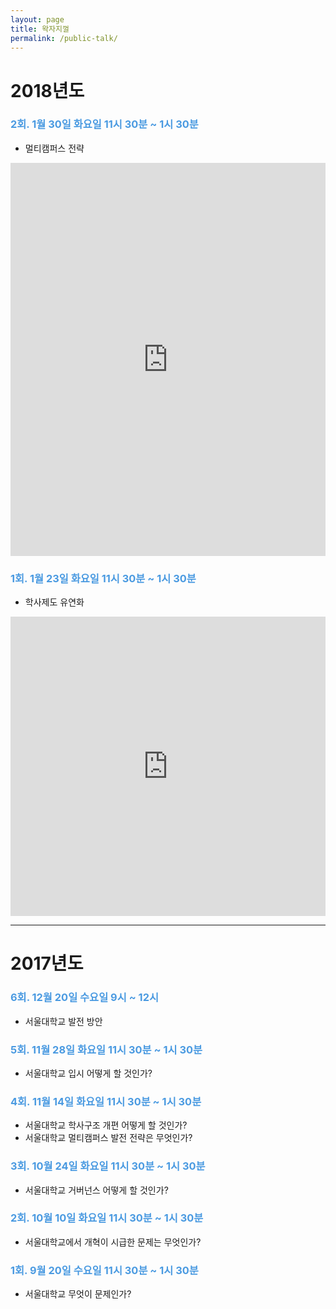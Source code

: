```yaml
---
layout: page
title: 왁자지껄
permalink: /public-talk/
---
```


# 2018년도

### <span style="color:#4a9ae1;">2회. 1월 30일 화요일 11시 30분 ~ 1시 30분</span>
* 멀티캠퍼스 전략

<style>
.responsive-wrap iframe{ max-width: 100%;}
</style>
<div class="responsive-wrap">
<!-- this is the embed code provided by Google -->
  <iframe src="https://docs.google.com/presentation/d/1Bn3lcJDN_SfIm83KqQv_FAf4UZj5Ycf_eQBZd9CoMnA/embed?start=false&loop=false&delayms=3000" frameborder="0" width="800" height="629" allowfullscreen="true" mozallowfullscreen="true" webkitallowfullscreen="true"></iframe>
<!-- Google embed ends -->
</div>

### <span style="color:#4a9ae1;">1회. 1월 23일 화요일 11시 30분 ~ 1시 30분</span>
* 학사제도 유연화

<style>
.responsive-wrap iframe{ max-width: 100%;}
</style>
<div class="responsive-wrap">
<!-- this is the embed code provided by Google -->
  <iframe src="https://docs.google.com/presentation/d/1TNaqHkeoWVAK8482_GvchqxHtuOsA6B0lC_RjRaRuDI/embed?start=false&loop=false&delayms=3000" frameborder="0" width="800" height="479" allowfullscreen="true" mozallowfullscreen="true" webkitallowfullscreen="true"></iframe>
<!-- Google embed ends -->
</div>

---

# 2017년도

### <span style="color:#4a9ae1;">6회. 12월 20일 수요일 9시 ~ 12시</span>
* 서울대학교 발전 방안

### <span style="color:#4a9ae1;">5회. 11월 28일 화요일 11시 30분 ~ 1시 30분</span>
* 서울대학교 입시 어떻게 할 것인가?

### <span style="color:#4a9ae1;">4회. 11월 14일 화요일 11시 30분 ~ 1시 30분</span>
* 서울대학교 학사구조 개편 어떻게 할 것인가?
* 서울대학교 멀티캠퍼스 발전 전략은 무엇인가?

### <span style="color:#4a9ae1;">3회. 10월 24일 화요일 11시 30분 ~ 1시 30분</span>
* 서울대학교 거버넌스 어떻게 할 것인가?  

### <span style="color:#4a9ae1;">2회. 10월 10일 화요일 11시 30분 ~ 1시 30분</span>
* 서울대학교에서 개혁이 시급한 문제는 무엇인가?  

### <span style="color:#4a9ae1;">1회. 9월 20일 수요일 11시 30분 ~ 1시 30분</span>
* 서울대학교 무엇이 문제인가?  
